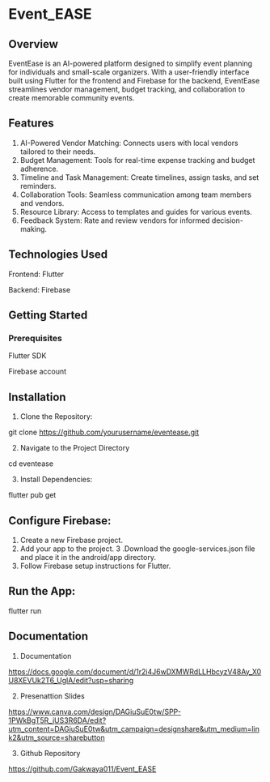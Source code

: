 # Event_EASE

## Overview
EventEase is an AI-powered platform designed to simplify event planning for individuals and small-scale organizers. With a user-friendly interface built using Flutter for the frontend and Firebase for the backend, EventEase streamlines vendor management, budget tracking, and collaboration to create memorable community events.

## Features
1. AI-Powered Vendor Matching: Connects users with local vendors tailored to their needs.
2. Budget Management: Tools for real-time expense tracking and budget adherence.
3. Timeline and Task Management: Create timelines, assign tasks, and set reminders.
4. Collaboration Tools: Seamless communication among team members and vendors.
5. Resource Library: Access to templates and guides for various events.
6. Feedback System: Rate and review vendors for informed decision-making.

## Technologies Used

Frontend: Flutter

Backend: Firebase

## Getting Started

### Prerequisites
Flutter SDK

Firebase account

## Installation
1. Clone the Repository:

git clone https://github.com/yourusername/eventease.git

2. Navigate to the Project Directory

cd eventease

3. Install Dependencies:

flutter pub get

## Configure Firebase:
1. Create a new Firebase project.
2. Add your app to the project.
3 .Download the google-services.json file and place it in the android/app directory.
4. Follow Firebase setup instructions for Flutter.

## Run the App:

flutter run

## Documentation

1. Documentation

https://docs.google.com/document/d/1r2i4J6wDXMWRdLLHbcyzV48Ay_X0U8XEVUk2T6_UglA/edit?usp=sharing

2. Presenattion Slides

https://www.canva.com/design/DAGiuSuE0tw/SPP-1PWkBgT5R_jUS3R6DA/edit?utm_content=DAGiuSuE0tw&utm_campaign=designshare&utm_medium=link2&utm_source=sharebutton

3. Github Repository

https://github.com/Gakwaya011/Event_EASE
